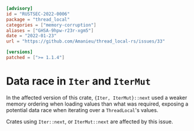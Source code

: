 ```toml
[advisory]
id = "RUSTSEC-2022-0006"
package = "thread_local"
categories = ["memory-corruption"]
aliases = ["GHSA-9hpw-r23r-xgm5"]
date = "2022-01-23"
url = "https://github.com/Amanieu/thread_local-rs/issues/33"

[versions]
patched = [">= 1.1.4"]
```

# Data race in `Iter` and `IterMut`

In the affected version of this crate, `{Iter, IterMut}::next` used a weaker memory ordering when loading values than what was required, exposing a potential data race
when iterating over a `ThreadLocal`'s values.

Crates using `Iter::next`, or `IterMut::next` are affected by this issue.
